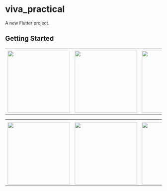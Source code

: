 # viva_practical

A new Flutter project.

## Getting Started

<table>
  <tr>
    <td></td>
     </tr>
  <tr>
    <td><img src="https://user-images.githubusercontent.com/121105558/213635768-3029d4ed-bb0c-47ed-94cb-4fce703fb6a0.gif"style="width:200px;"></td>
    <td><img src="https://user-images.githubusercontent.com/121105558/213627462-812f8f68-454d-4341-89df-4ab486ec0a0c.jpeg"style="width:200px;"></td>
    <td><img src="https://user-images.githubusercontent.com/121105558/213627471-dc2ffb16-36b9-4716-974c-1bbecfa57901.jpeg"style="width:200px;"></td>
      </tr>

<table>
  <tr>
    <td></td>
     </tr>
  <tr>
    <td><img src="https://user-images.githubusercontent.com/121105558/213627487-b5659786-83e3-42a5-81a0-ade96e63eccc.jpeg"style="width:200px;"></td>
    <td><img src="https://user-images.githubusercontent.com/121105558/213627509-707c7fe8-b299-4152-af00-bceb00754db1.jpeg"style="width:200px;"></td>
    <td><img src="https://user-images.githubusercontent.com/121105558/213628037-a0c42f9b-1b2d-468b-b016-76f0c20d4705.jpeg"style="width:200px;"></td>
      </tr>

